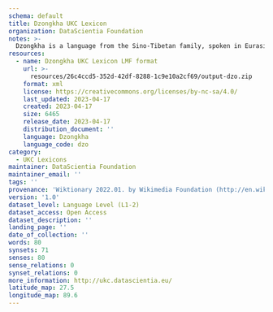 ```yaml
---
schema: default
title: Dzongkha UKC Lexicon
organization: DataScientia Foundation
notes: >-
  Dzongkha is a language from the Sino-Tibetan family, spoken in Eurasia. The UKC Lexicon of Dzongkha is represented as a lexico-semantic network. It consists of words, word senses, synsets, as well as sense-level and synset-level relationships.
resources:
  - name: Dzongkha UKC Lexicon LMF format
    url: >-
      resources/26c4ccd5-352d-42df-8288-1c9e10a2cf69/output-dzo.zip
    format: xml
    license: https://creativecommons.org/licenses/by-nc-sa/4.0/
    last_updated: 2023-04-17
    created: 2023-04-17
    size: 6465
    release_date: 2023-04-17
    distribution_document: ''
    language: Dzongkha
    language_code: dzo
category:
  - UKC Lexicons
maintainer: DataScientia Foundation
maintainer_email: ''
tags: ''
provenance: 'Wiktionary 2022.01. by Wikimedia Foundation (http://en.wiktionary.org); CogNet 2.1 by Khuyagbaatar Batsuren, National University of Mongolia (http://cognet.ukc.disi.unitn.it); Princeton WordNet 2.1 by Princeton University (https://wordnet.princeton.edu)'
version: '1.0'
dataset_level: Language Level (L1-2)
dataset_access: Open Access
dataset_description: ''
landing_page: ''
date_of_collection: ''
words: 80
synsets: 71
senses: 80
sense_relations: 0
synset_relations: 0
more_information: http://ukc.datascientia.eu/
latitude_map: 27.5
longitude_map: 89.6
---
```

